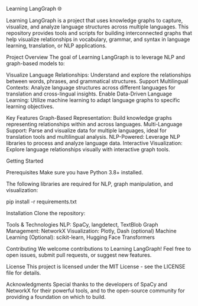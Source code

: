 Learning LangGraph 🌐

Learning LangGraph is a project that uses knowledge graphs to capture, visualize, and analyze language structures across multiple languages. 
This repository provides tools and scripts for building interconnected graphs that help visualize relationships in vocabulary, grammar, and syntax in language learning, translation, or NLP applications.

Project Overview
The goal of Learning LangGraph is to leverage NLP and graph-based models to:

Visualize Language Relationships: Understand and explore the relationships between words, phrases, and grammatical structures.
Support Multilingual Contexts: Analyze language structures across different languages for translation and cross-lingual insights.
Enable Data-Driven Language Learning: Utilize machine learning to adapt language graphs to specific learning objectives.

Key Features
Graph-Based Representation: Build knowledge graphs representing relationships within and across languages.
Multi-Language Support: Parse and visualize data for multiple languages, ideal for translation tools and multilingual analysis.
NLP-Powered: Leverage NLP libraries to process and analyze language data.
Interactive Visualization: Explore language relationships visually with interactive graph tools.

Getting Started

Prerequisites
Make sure you have Python 3.8+ installed. 

The following libraries are required for NLP, graph manipulation, and visualization:

pip install -r requirements.txt


Installation
Clone the repository:

Tools & Technologies
NLP: SpaCy, langdetect, TextBlob
Graph Management: NetworkX
Visualization: Plotly, Dash (optional)
Machine Learning (Optional): scikit-learn, Hugging Face Transformers

Contributing
We welcome contributions to Learning LangGraph! Feel free to open issues, submit pull requests, or suggest new features.

License
This project is licensed under the MIT License - see the LICENSE file for details.

Acknowledgments
Special thanks to the developers of SpaCy and NetworkX for their powerful tools, and to the open-source community for providing a foundation on which to build.

